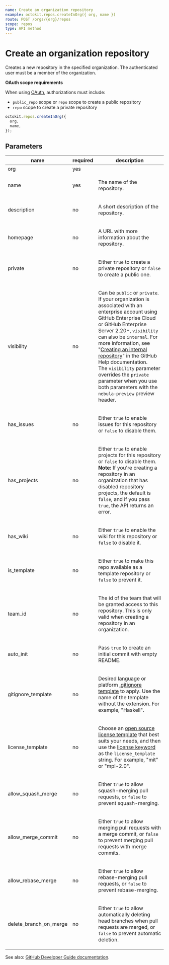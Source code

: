 ```yaml
---
name: Create an organization repository
example: octokit.repos.createInOrg({ org, name })
route: POST /orgs/{org}/repos
scope: repos
type: API method
---
```


# Create an organization repository

Creates a new repository in the specified organization. The authenticated user must be a member of the organization.

**OAuth scope requirements**

When using [OAuth](https://docs.github.com/apps/building-oauth-apps/understanding-scopes-for-oauth-apps/), authorizations must include:

- `public_repo` scope or `repo` scope to create a public repository
- `repo` scope to create a private repository

```js
octokit.repos.createInOrg({
  org,
  name,
});
```

## Parameters

<table>
  <thead>
    <tr>
      <th>name</th>
      <th>required</th>
      <th>description</th>
    </tr>
  </thead>
  <tbody>
    <tr><td>org</td><td>yes</td><td>

</td></tr>
<tr><td>name</td><td>yes</td><td>

The name of the repository.

</td></tr>
<tr><td>description</td><td>no</td><td>

A short description of the repository.

</td></tr>
<tr><td>homepage</td><td>no</td><td>

A URL with more information about the repository.

</td></tr>
<tr><td>private</td><td>no</td><td>

Either `true` to create a private repository or `false` to create a public one.

</td></tr>
<tr><td>visibility</td><td>no</td><td>

Can be `public` or `private`. If your organization is associated with an enterprise account using GitHub Enterprise Cloud or GitHub Enterprise Server 2.20+, `visibility` can also be `internal`. For more information, see "[Creating an internal repository](https://help.github.com/en/github/creating-cloning-and-archiving-repositories/about-repository-visibility#about-internal-repositories)" in the GitHub Help documentation.  
The `visibility` parameter overrides the `private` parameter when you use both parameters with the `nebula-preview` preview header.

</td></tr>
<tr><td>has_issues</td><td>no</td><td>

Either `true` to enable issues for this repository or `false` to disable them.

</td></tr>
<tr><td>has_projects</td><td>no</td><td>

Either `true` to enable projects for this repository or `false` to disable them. **Note:** If you're creating a repository in an organization that has disabled repository projects, the default is `false`, and if you pass `true`, the API returns an error.

</td></tr>
<tr><td>has_wiki</td><td>no</td><td>

Either `true` to enable the wiki for this repository or `false` to disable it.

</td></tr>
<tr><td>is_template</td><td>no</td><td>

Either `true` to make this repo available as a template repository or `false` to prevent it.

</td></tr>
<tr><td>team_id</td><td>no</td><td>

The id of the team that will be granted access to this repository. This is only valid when creating a repository in an organization.

</td></tr>
<tr><td>auto_init</td><td>no</td><td>

Pass `true` to create an initial commit with empty README.

</td></tr>
<tr><td>gitignore_template</td><td>no</td><td>

Desired language or platform [.gitignore template](https://github.com/github/gitignore) to apply. Use the name of the template without the extension. For example, "Haskell".

</td></tr>
<tr><td>license_template</td><td>no</td><td>

Choose an [open source license template](https://choosealicense.com/) that best suits your needs, and then use the [license keyword](https://help.github.com/articles/licensing-a-repository/#searching-github-by-license-type) as the `license_template` string. For example, "mit" or "mpl-2.0".

</td></tr>
<tr><td>allow_squash_merge</td><td>no</td><td>

Either `true` to allow squash-merging pull requests, or `false` to prevent squash-merging.

</td></tr>
<tr><td>allow_merge_commit</td><td>no</td><td>

Either `true` to allow merging pull requests with a merge commit, or `false` to prevent merging pull requests with merge commits.

</td></tr>
<tr><td>allow_rebase_merge</td><td>no</td><td>

Either `true` to allow rebase-merging pull requests, or `false` to prevent rebase-merging.

</td></tr>
<tr><td>delete_branch_on_merge</td><td>no</td><td>

Either `true` to allow automatically deleting head branches when pull requests are merged, or `false` to prevent automatic deletion.

</td></tr>
  </tbody>
</table>

See also: [GitHub Developer Guide documentation](https://docs.github.com/rest/reference/repos/#create-an-organization-repository).
